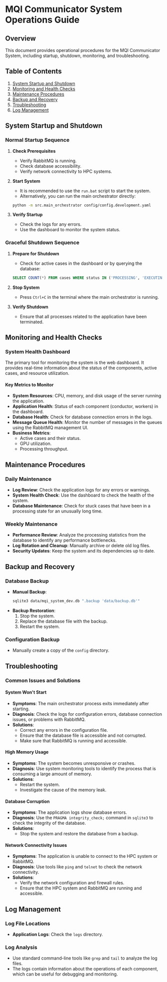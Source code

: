 # MQI Communicator System Operations Guide

## Overview

This document provides operational procedures for the MQI Communicator System, including startup, shutdown, monitoring, and troubleshooting.

## Table of Contents

1. [System Startup and Shutdown](#system-startup-and-shutdown)
2. [Monitoring and Health Checks](#monitoring-and-health-checks)
3. [Maintenance Procedures](#maintenance-procedures)
4. [Backup and Recovery](#backup-and-recovery)
5. [Troubleshooting](#troubleshooting)
6. [Log Management](#log-management)

## System Startup and Shutdown

### Normal Startup Sequence

1. **Check Prerequisites**
   - Verify RabbitMQ is running.
   - Check database accessibility.
   - Verify network connectivity to HPC systems.

2. **Start System**
   - It is recommended to use the `run.bat` script to start the system.
   - Alternatively, you can run the main orchestrator directly:
   ```bash
   python -m src.main_orchestrator config/config.development.yaml
   ```

3. **Verify Startup**
   - Check the logs for any errors.
   - Use the dashboard to monitor the system status.

### Graceful Shutdown Sequence

1. **Prepare for Shutdown**
   - Check for active cases in the dashboard or by querying the database:
   ```sql
   SELECT COUNT(*) FROM cases WHERE status IN ('PROCESSING', 'EXECUTING');
   ```

2. **Stop System**
   - Press `Ctrl+C` in the terminal where the main orchestrator is running.

3. **Verify Shutdown**
   - Ensure that all processes related to the application have been terminated.

## Monitoring and Health Checks

### System Health Dashboard
The primary tool for monitoring the system is the web dashboard. It provides real-time information about the status of the components, active cases, and resource utilization.

#### Key Metrics to Monitor
- **System Resources**: CPU, memory, and disk usage of the server running the application.
- **Application Health**: Status of each component (conductor, workers) in the dashboard.
- **Database Health**: Check for database connection errors in the logs.
- **Message Queue Health**: Monitor the number of messages in the queues using the RabbitMQ management UI.
- **Business Metrics**:
  - Active cases and their status.
  - GPU utilization.
  - Processing throughput.

## Maintenance Procedures

### Daily Maintenance
- **Log Review**: Check the application logs for any errors or warnings.
- **System Health Check**: Use the dashboard to check the health of the system.
- **Database Maintenance**: Check for stuck cases that have been in a processing state for an unusually long time.

### Weekly Maintenance
- **Performance Review**: Analyze the processing statistics from the database to identify any performance bottlenecks.
- **Log Rotation and Cleanup**: Manually archive or delete old log files.
- **Security Updates**: Keep the system and its dependencies up to date.

## Backup and Recovery

### Database Backup
- **Manual Backup**:
  ```bash
  sqlite3 data/mqi_system_dev.db ".backup 'data/backup.db'"
  ```
- **Backup Restoration**:
  1. Stop the system.
  2. Replace the database file with the backup.
  3. Restart the system.

### Configuration Backup
- Manually create a copy of the `config` directory.

## Troubleshooting

### Common Issues and Solutions

#### System Won't Start
- **Symptoms**: The main orchestrator process exits immediately after starting.
- **Diagnosis**: Check the logs for configuration errors, database connection issues, or problems with RabbitMQ.
- **Solutions**:
  - Correct any errors in the configuration file.
  - Ensure that the database file is accessible and not corrupted.
  - Make sure that RabbitMQ is running and accessible.

#### High Memory Usage
- **Symptoms**: The system becomes unresponsive or crashes.
- **Diagnosis**: Use system monitoring tools to identify the process that is consuming a large amount of memory.
- **Solutions**:
  - Restart the system.
  - Investigate the cause of the memory leak.

#### Database Corruption
- **Symptoms**: The application logs show database errors.
- **Diagnosis**: Use the `PRAGMA integrity_check;` command in `sqlite3` to check the integrity of the database.
- **Solutions**:
  - Stop the system and restore the database from a backup.

#### Network Connectivity Issues
- **Symptoms**: The application is unable to connect to the HPC system or RabbitMQ.
- **Diagnosis**: Use tools like `ping` and `telnet` to check the network connectivity.
- **Solutions**:
  - Verify the network configuration and firewall rules.
  - Ensure that the HPC system and RabbitMQ are running and accessible.

## Log Management

### Log File Locations
- **Application Logs**: Check the `logs` directory.

### Log Analysis
- Use standard command-line tools like `grep` and `tail` to analyze the log files.
- The logs contain information about the operations of each component, which can be useful for debugging and monitoring.
